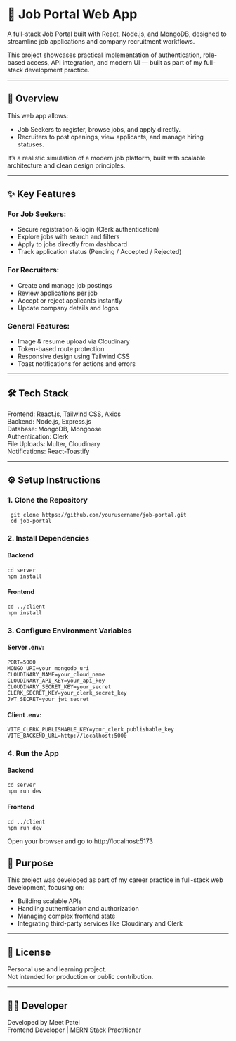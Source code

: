 # 💼 Job Portal Web App

A full-stack Job Portal built with React, Node.js, and MongoDB, designed to streamline job applications and company recruitment workflows.

This project showcases practical implementation of authentication, role-based access, API integration, and modern UI — built as part of my full-stack development practice.

---

## 🚀 Overview

This web app allows:

- Job Seekers to register, browse jobs, and apply directly.
- Recruiters to post openings, view applicants, and manage hiring statuses.

It’s a realistic simulation of a modern job platform, built with scalable architecture and clean design principles.

---

## ✨ Key Features

### For Job Seekers:

- Secure registration & login (Clerk authentication)
- Explore jobs with search and filters
- Apply to jobs directly from dashboard
- Track application status (Pending / Accepted / Rejected)

### For Recruiters:

- Create and manage job postings
- Review applications per job
- Accept or reject applicants instantly
- Update company details and logos

### General Features:

- Image & resume upload via Cloudinary
- Token-based route protection
- Responsive design using Tailwind CSS
- Toast notifications for actions and errors

---

## 🛠️ Tech Stack

Frontend: React.js, Tailwind CSS, Axios  
Backend: Node.js, Express.js  
Database: MongoDB, Mongoose  
Authentication: Clerk  
File Uploads: Multer, Cloudinary  
Notifications: React-Toastify  

---

## ⚙️ Setup Instructions

### 1. Clone the Repository

```
 git clone https://github.com/yourusername/job-portal.git
 cd job-portal
```

### 2. Install Dependencies

#### Backend

```
cd server
npm install
```

#### Frontend

```
cd ../client
npm install
```

### 3. Configure Environment Variables

#### Server .env:

```
PORT=5000
MONGO_URI=your_mongodb_uri
CLOUDINARY_NAME=your_cloud_name
CLOUDINARY_API_KEY=your_api_key
CLOUDINARY_SECRET_KEY=your_secret
CLERK_SECRET_KEY=your_clerk_secret_key
JWT_SECRET=your_jwt_secret
```

#### Client .env:

```
VITE_CLERK_PUBLISHABLE_KEY=your_clerk_publishable_key
VITE_BACKEND_URL=http://localhost:5000
```

### 4. Run the App

#### Backend

```
cd server
npm run dev
```

#### Frontend

```
cd ../client
npm run dev
```

Open your browser and go to http://localhost:5173

## 🎯 Purpose

This project was developed as part of my career practice in full-stack web development, focusing on:

- Building scalable APIs
- Handling authentication and authorization
- Managing complex frontend state
- Integrating third-party services like Cloudinary and Clerk

---

## 📜 License

Personal use and learning project.  
Not intended for production or public contribution.

---

## 👨‍💻 Developer

Developed by Meet Patel  
Frontend Developer | MERN Stack Practitioner
